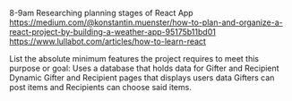 8-9am Researching planning stages of React App
  https://medium.com/@konstantin.muenster/how-to-plan-and-organize-a-react-project-by-building-a-weather-app-95175b11bd01
  https://www.lullabot.com/articles/how-to-learn-react

  List the absolute minimum features the project requires to meet this purpose or goal:
Uses a database that holds data for Gifter and Recipient
Dynamic Gifter and Recipient pages that displays users data
Gifters can post items and Recipients can choose said items. 
